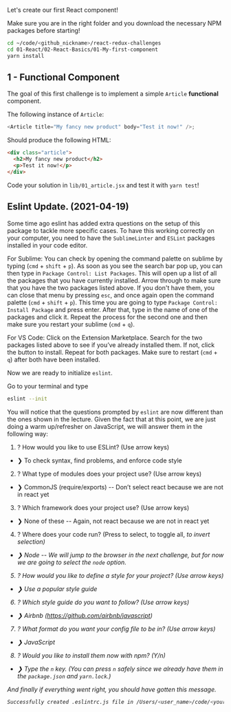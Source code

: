 Let's create our first React component!

Make sure you are in the right folder and you download the necessary NPM packages before starting!

```bash
cd ~/code/<github_nickname>/react-redux-challenges
cd 01-React/02-React-Basics/01-My-first-component
yarn install
```

## 1 - Functional Component

The goal of this first challenge is to implement a simple `Article` **functional** component.

The following instance of `Article`:

```js
<Article title="My fancy new product" body="Test it now!" />;
```
Should produce the following HTML:

```html
<div class="article">
  <h2>My fancy new product</h2>
  <p>Test it now!</p>
</div>
```

Code your solution in `lib/01_article.jsx` and test it with `yarn test`!

## Eslint Update. (2021-04-19)
Some time ago eslint has added extra questions on the setup of this package to tackle more specific cases. To have this working correctly on your computer, you need to have the `SublimeLinter` and `ESLint` packages installed in your code editor.

For Sublime:
You can check by opening the command palette on sublime by typing (`cmd` + `shift` + `p`).
As soon as you see the search bar pop up, you can then type in `Package Control: List Packages`. This will open up a list of all the packages that you have currently installed. Arrow through to make sure that you have the two packages listed above. If you don't have them, you can close that menu by pressing `esc`, and once again open the command palette (`cmd` + `shift` + `p`). This time you are going to type `Package Control: Install Package` and press enter. After that, type in the name of one of the packages and click it. Repeat the process for the second one and then make sure you restart your sublime (`cmd` + `q`).

For VS Code:
Click on the Extension Marketplace. Search for the two packages listed above to see if you’ve already installed them. If not, click the button to install. Repeat for both packages. Make sure to restart (`cmd` + `q`) after both have been installed.

Now we are ready to initialize `eslint`.


Go to your terminal and type
```bash
eslint --init
```
You will notice that the questions prompted by `eslint` are now different than the ones shown in the lecture. Given the fact that at this point, we are just doing a warm up/refresher on JavaScript, we will answer them in the following way:
1. ? How would you like to use ESLint? (Use arrow keys)
- ❯ To check syntax, find problems, and enforce code style
2. ? What type of modules does your project use? (Use arrow keys)
- ❯ CommonJS (require/exports)  -- Don’t select react because we are not in react yet
3. ? Which framework does your project use? (Use arrow keys)
- ❯ None of these -- Again, not react because we are not in react yet
4. ? Where does your code run? (Press <space> to select, <a> to toggle all, <i> to invert selection)
- ❯ Node -- We will jump to the browser in the next challenge, but for now we are going to select the `node` option.
5. ? How would you like to define a style for your project? (Use arrow keys)
-  ❯ Use a popular style guide
6. ? Which style guide do you want to follow? (Use arrow keys)
- ❯ Airbnb (https://github.com/airbnb/javascript)
7. ? What format do you want your config file to be in? (Use arrow keys)
- ❯ JavaScript
8. ? Would you like to install them now with npm? (Y/n)
- ❯ Type the `n` key. (You can press `n` safely since we already have them in the `package.json` and `yarn.lock`.)

And finally if everything went right, you should have gotten this message.
```bash
Successfully created .eslintrc.js file in /Users/<user_name>/code/<your_github_user_name>/react-redux-challenges/01-React/01-Tooling/02-Manipulating-Strings
```





